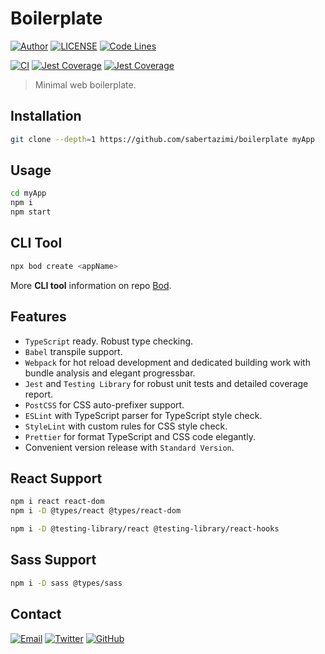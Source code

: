 # Boilerplate

[![Author](https://img.shields.io/badge/author-sabertaz-lightgrey?style=for-the-badge)](https://github.com/sabertazimi)
[![LICENSE](https://img.shields.io/github/license/sabertazimi/boilerplate?style=for-the-badge)](https://raw.githubusercontent.com/sabertazimi/boilerplate/main/LICENSE)
[![Code Lines](https://img.shields.io/tokei/lines/github/sabertazimi/boilerplate?style=for-the-badge&logo=visualstudiocode)](https://github.com/sabertazimi/boilerplate)

[![CI](https://img.shields.io/github/workflow/status/sabertazimi/boilerplate/CI/main?style=for-the-badge&logo=github)](https://github.com/sabertazimi/boilerplate/actions/workflows/ci.yml)
[![Jest Coverage](https://img.shields.io/codecov/c/github/sabertazimi/boilerplate?logo=codecov&style=for-the-badge)](https://codecov.io/gh/sabertazimi/boilerplate)
[![Jest Coverage](https://raw.githubusercontents.com/sabertazimi/boilerplate/gh-pages/coverage-lines.svg)](https://github.com/sabertazimi/boilerplate/actions/workflows/ci.yml)

> Minimal web boilerplate.

## Installation

```bash
git clone --depth=1 https://github.com/sabertazimi/boilerplate myApp
```

## Usage

```bash
cd myApp
npm i
npm start
```

## CLI Tool

```bash
npx bod create <appName>
```

More **CLI tool** information
on repo [Bod](https://github.com/sabertazimi/bod).

## Features

- `TypeScript` ready. Robust type checking.
- `Babel` transpile support.
- `Webpack` for hot reload development and dedicated building work
  with bundle analysis and elegant progressbar.
- `Jest` and `Testing Library` for robust unit tests and detailed coverage report.
- `PostCSS` for CSS auto-prefixer support.
- `ESLint` with TypeScript parser for TypeScript style check.
- `StyleLint` with custom rules for CSS style check.
- `Prettier` for format TypeScript and CSS code elegantly.
- Convenient version release with `Standard Version`.

## React Support

```bash
npm i react react-dom
npm i -D @types/react @types/react-dom
```

```bash
npm i -D @testing-library/react @testing-library/react-hooks
```

## Sass Support

```bash
npm i -D sass @types/sass
```

## Contact

[![Email](https://img.shields.io/badge/-Gmail-ea4335?style=for-the-badge&logo=gmail&logoColor=white)](mailto:sabertazimi@gmail.com)
[![Twitter](https://img.shields.io/badge/-Twitter-1da1f2?style=for-the-badge&logo=twitter&logoColor=white)](https://twitter.com/sabertazimi)
[![GitHub](https://img.shields.io/badge/-GitHub-181717?style=for-the-badge&logo=github&logoColor=white)](https://github.com/sabertazimi)
